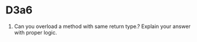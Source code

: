# D3a6

1) Can you overload a method with same return type.? Explain your answer with proper logic.

